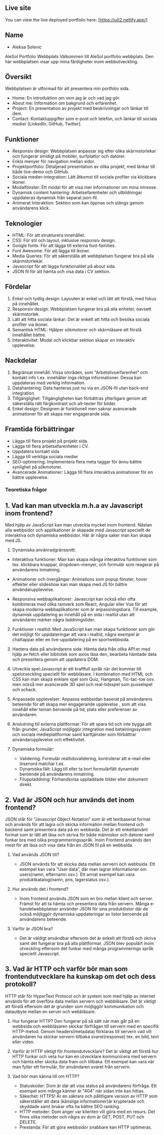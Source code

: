 ## Live site
You can view the live deployed portfolio here:
[https://u02.netlify.app/]

## Name

- Aleksa Solevic

AleSol Portfolio Webbplats
Välkommen till AleSol portfolio webbplats. Den här webbplatsen visar upp mina färdigheter inom webbutveckling.

## Översikt

Webbplatsen är utformad för att presentera min portfolio sida.

- Home: En introduktion om vem jag är och vad jag gör.
- About me: Information om bakgrund och erfarenhet.
- Project: En presentation av projekt med beskrivningar och länkar till dem.
- Contact: Kontaktuppgifter som e-post och telefon, och länkar till sociala medier (LinkedIn, GitHub, Twitter).

## Funktioner

- Responsiv design: Webbplatsen anpassar sig efter olika skärmstorlekar och fungerar smidigt på mobiler, surfplattor och datorer.
- Enkla menyer för navigation mellan sidor.
- Projektportfolio: Detaljerad presentation av olika projekt, med länkar till både live-demo och GitHub.
- Sociala medier-integration: Lätt åtkomst till sociala profiler via klickbara ikoner.
- Modalfönster: Ett modal för att visa mer informationer om mina intresse.
- Dynamisk content hantering: Arbetsefarenheter och utbildningar uppdateras dynamisk från separat json-fil.
- Animerat Interaktion: Sektion som kan öppnas och stängs genom användarens klick.

## Teknologier

- HTML: För att strukturera innehållet.
- CSS: För stil och layout, inklusive responsiv design.
- Google fonts: För att lägga till externa font-families.
- Font Awesome: För att lägga till ikoner.
- Media Queries: För att säkerställa att webbplatsen fungerar bra på alla skärmstorlekar.
- Javascript för att lägga funktionalitet på about sida.
- JSON fil för att hämta och visa data i CV sektion.

## Fördelar

1. Enkel och tydlig design: Layouten är enkel och lätt att förstå, med fokus på innehållet.
2. Responsiv design: Webbplatsen fungerar bra på alla enheter, oavsett skärmstorlek.
3. Lätt att hitta sociala länkar: Det är enkelt att hitta och besöka sociala profiler via ikoner.
4. Semantisk HTML: Hjälper sökmotorer och skärmläsare att förstå innehållet bättre.
5. Interaktivitet: Modal och klickbar sektion skapar en interaktiv upplevelse.

## Nackdelar

1. Begränsat innehåll: Vissa områden, som "Arbetslivserfarenhet" och kontakt info t.ex. innehåller inga riktiga informationer. Dessa kan uppdateras med verklig information.
2. Datahantering: Data hanteras just nu via en JSON-fil utan back-end integration.
3. Tillgänglighet: Tillgängligheten kan förbättras ytterligare genom att säkerställa rätt färgkontrast och alt-texter för bilder.
4. Enkel design: Designen är funktionell men saknar avancerade animationer för att skapa mer engagerande sida. 


## Framtida förbättringar

- Lägga till flera projekt på projekt sida.
- Lägga till flera arbetsefarenheter i CV.
- Uppdatera kontakt sida
- Lägga till verkliga sociala medier
- SEO-optimering: Implementera flera meta taggar för ännu bättre synlighet på sökmotorer.
- Avancerade Animationer: Lägga till flera interaktiva animationer för en bättre upplevelse.


### Teoretiska frågor

## 1. Vad kan man utveckla m.h.a av Javascript inom frontend?
Med hjälp av JavaScript kan man utveckla mycket inom frontend. Nästan alla webbsidor och applikationer är skapade med Javascript speciellt de interaktiva och dynamiska webbsidor. Här är några saker man kan skapa med JS.

1. Dynamiska använradgränssnitt:
  - Interaktiva funktioner: Man kan skapa många interaktiva funktioner som tex. klickbara knappar, dropdown-menyer, och formulär som reagerar på användarens inmatning.

  - Animationer och övergångar: Animations som popup fönster, hover effekter eller slideshow kan man skapa med JS för bättre användarupplevelse.

  - Responsiva webbaplikationer:
    Javascript kan också eller ofta kombineras med olika ramverk som React, Angular eller Vue för att skapa moderna webbaplikationer som är anpassningsbara. Till example, dynamisk uppdatering av innehåll på en sida i realtid utan att användaren märker några laddningstider.

2. Funktioner i realtid: Med JavaScript kan man skapa funktioner som gör det möjligt för uppdateringar att vara i realtid, några exempel är chattappar eller en live-uppdatering på en sportwebbsida.

3. Hantera data på användarens sida: Hämta data från olika API:er  med hjälp av  fetch eller bibliotek som axios läsa den, bearbeta hämtade data och presentera genom att uppdatera DOM.

4. Utveckla spel:Javascript är ett kraftfull språk när det kommer till spelutveckling  speciellt för webbläsare. I kombination med HTML och CSS kan man skapa enklare spel som Quiz, Hangman, Tic-tac-toe osv. men också mer avancerade 3D spel och real-tidsspel som pusselspel och schack.

5. Anpassade upplevelser: Anpassa webbsidan baserat på användarens beteende för att skapa mer engagerande upplevelse , som att visa innehåll eller teman beroende på tid, plats eller preferenser av användaren.

6. Anslutning till externa plattformar: För att spara tid och inte bygga allt från grunder, JavaScript möjliggör integration med  betalningssystem och sociala medieplattformar samt karttjänster som förbättrar användarupplevelse och effektivitet.	

7. Dynamiska formulär:
   - Validering: Formulär realtidsvalidering, kontrolerar att e-mail eller lösenord matchar t.ex.
   - Dynamiska fält: Lägg till eller ta bort formulärfält dynamiskt beroende på användarens inmatning.
   - Filuppladdning: Förhandsvisa uppladdade bilder eller dokument direkt.
   

## 2. Vad är JSON och hur används det inom frontend?


JSON står för ”Javascript Object Notation” som är ett textbaserat format och används för att lagra och skicka information mellan frontend och backend samt presentera  data på en webbsida. Det är ett enkeltanvänt format som är lätt att läsa och skriva för både människor och datorer samt funkar bra med olika programmeringsspråk. Inom Frontend används den mest för att läsa och visa data från en JSON fil på en webbsida.

1. Vad används JSON till?
   - JSON används för att skicka data mellan servern och webbsida. Ett exempel kan vara ”User data”, där man lagrar informationer om users(namn, efternamn osv.). Ett annat exempel kan vara produktkatalog(namn, pris, lagerstatus osv.).

2. Hur används det i frontend?
   - Inom frontend används JSON som en bro mellan klient och server. Främst för att ta hämta och presentera data från servern. Många e-handelwebbplatser använder JSON för sina produktlistor där de också möjliggör dynamiska uppdateringar av listor beroende på användarens beteende.

3. Varför är JSON bra?
   - Det är väldigt användbar eftersom det är enkelt att förstå och skriva samt det fungerar bra på alla plattformar. JSON blev populärt inom utveckling eftersom det funkar med många programmerings språk speciellt Javascript.


## 3. Vad är HTTP och varför bör man som frontendutvecklare ha kunskap om det och dess protokoll?

HTTP står för HyperText Protocol och är system som med hjälp av internet används för att överföra data mellan servern och webbläsare. Det är viktigt att förstå eftersom det är grunden som möjliggör kommunikation och datautbyte mellan en server och webbläsare.

1. Hur fungerar HTTP?
Den fungerar på så sätt när man går på en webbsida och webbläsaren skickar förfrågan till servern med en specifik HTTP-metod. Genom headers(metadata) förklaras till servern vad vill användaren ha skickar servern tillbaka svaret(response) tex. en bild, text eller video.

2. Varför är HTTP viktigt för frontendutvecklare?
Det är viktigt att förstå hur HTTP funkar och veta hur kan en utvecklare kommunicera med servern och hämta eller skicka data fram och tillbaka. Ett exempel kan vara när man fyller ett formulär, för användaren svaret från servern.

3. Vad bör man känna till om HTTP?
   - Statuskoder: Dom är där att visa status på användarens förfråga. Ett exempel som många känner är ”404” när sidan inte kan hittas.
   - Säkerhet: HTTPS! Är en säkrare och pålitligare version av HTTP som säkerställer att data (känsliga informationer)är krypterade och skyddade samt brukar ofta ha bättre SEO ranking.
   - HTTP metoder:  Dom anger var klienten vill göra med en resurs. Det finns olika metoder och några av dom är GET, POST, PUT och DELETE.
   - Prestanda: För att göra webbsidor snabbare kan HTTP optimeras.

